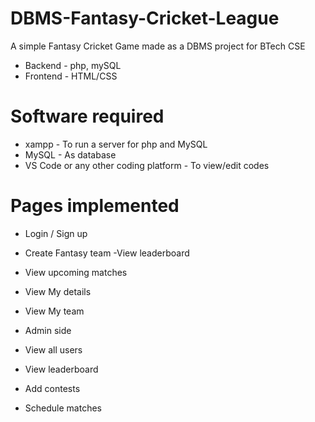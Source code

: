 # DBMS-Fantasy-Cricket-League
A simple Fantasy Cricket Game made as a DBMS project for BTech CSE
- Backend - php, mySQL
- Frontend - HTML/CSS 

# Software required
- xampp - To run a server for php and MySQL
- MySQL - As database 
- VS Code or any other coding platform - To view/edit codes

# Pages implemented 
 - Login / Sign up
-  Create Fantasy team 
  -View leaderboard
 - View upcoming matches 
-  View My details
-  View My team

-  Admin side
-  View all users
 - View leaderboard
 - Add contests
 - Schedule matches 
